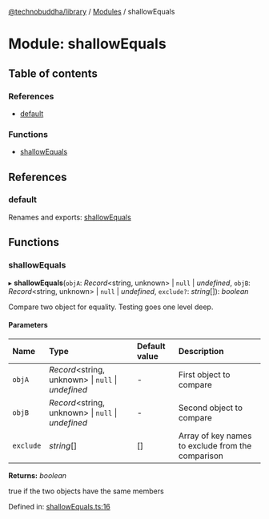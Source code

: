 [@technobuddha/library](../../README.md) / [Modules](../Modules.md) / shallowEquals

# Module: shallowEquals

## Table of contents

### References

- [default](shallowequals.md#default)

### Functions

- [shallowEquals](shallowequals.md#shallowequals)

## References

### default

Renames and exports: [shallowEquals](shallowequals.md#shallowequals)

## Functions

### shallowEquals

▸ **shallowEquals**(`objA`: *Record*<string, unknown\> \| ``null`` \| *undefined*, `objB`: *Record*<string, unknown\> \| ``null`` \| *undefined*, `exclude?`: *string*[]): *boolean*

Compare two object for equality.  Testing goes one level deep.

#### Parameters

| Name | Type | Default value | Description |
| :------ | :------ | :------ | :------ |
| `objA` | *Record*<string, unknown\> \| ``null`` \| *undefined* | - | First object to compare |
| `objB` | *Record*<string, unknown\> \| ``null`` \| *undefined* | - | Second object to compare |
| `exclude` | *string*[] | [] | Array of key names to exclude from the comparison |

**Returns:** *boolean*

true if the two objects have the same members

Defined in: [shallowEquals.ts:16](../../src/shallowEquals.ts#L16)
